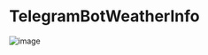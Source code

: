 # TelegramBotWeatherInfo
![image](https://github.com/Phaser2028/TelegramBotWeatherInfo/assets/43641188/6a082845-e7ef-4bbd-a0a6-60432757e8ae)
